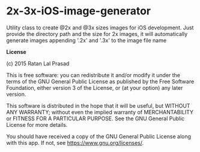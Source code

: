 # 2x-3x-iOS-image-generator
Utility class to create @2x and @3x sizes images for iOS development. Just provide the directory path and the size for 2x images, it will automatically generate images appending '.2x' and '.3x' to the image file name

<b>License</b>

(c) 2015 Ratan Lal Prasad

This is free software: you can redistribute it and/or modify it under the terms of the GNU General Public License as published by the Free Software Foundation, either version 3 of the License, or (at your option) any later version.

This software is distributed in the hope that it will be useful, but WITHOUT ANY WARRANTY; without even the implied warranty of MERCHANTABILITY or FITNESS FOR A PARTICULAR PURPOSE. See the GNU General Public License for more details.

You should have received a copy of the GNU General Public License along with this app. If not, see https://www.gnu.org/licenses/.

